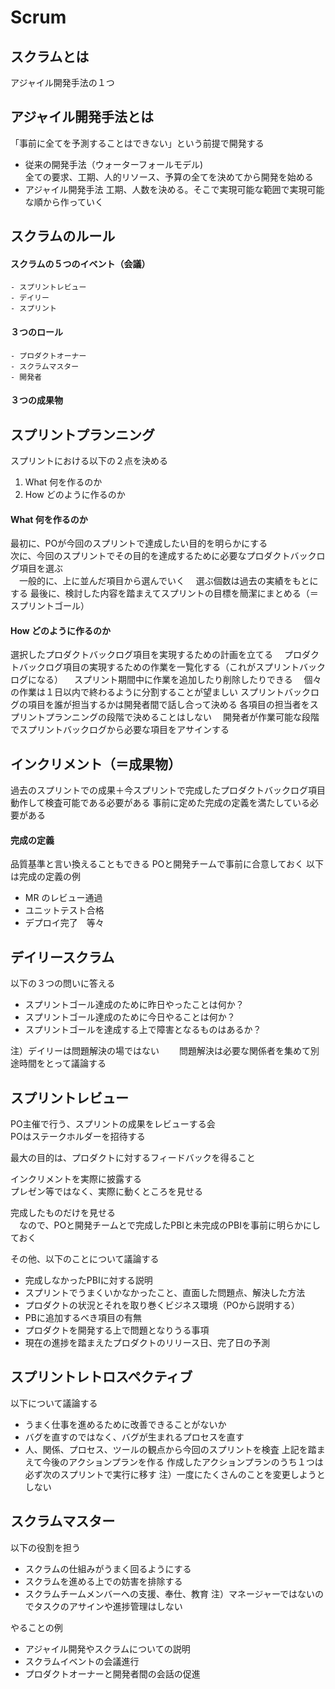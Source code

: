 # Scrum

## スクラムとは
アジャイル開発手法の１つ

## アジャイル開発手法とは
「事前に全てを予測することはできない」という前提で開発する

- 従来の開発手法（ウォーターフォールモデル)  
  全ての要求、工期、人的リソース、予算の全てを決めてから開発を始める
- アジャイル開発手法
  工期、人数を決める。そこで実現可能な範囲で実現可能な順から作っていく

## スクラムのルール

  #### スクラムの５つのイベント（会議）
    - スプリントレビュー
    - デイリー
    - スプリント
  
  #### ３つのロール
    - プロダクトオーナー
    - スクラムマスター
    - 開発者

  #### ３つの成果物

## スプリントプランニング
スプリントにおける以下の２点を決める
  1. What 何を作るのか
  2. How どのように作るのか

#### What 何を作るのか
最初に、POが今回のスプリントで達成したい目的を明らかにする  
次に、今回のスプリントでその目的を達成するために必要なプロダクトバックログ項目を選ぶ  
　一般的に、上に並んだ項目から選んでいく
　選ぶ個数は過去の実績をもとにする
最後に、検討した内容を踏まえてスプリントの目標を簡潔にまとめる（＝スプリントゴール）

#### How どのように作るのか
選択したプロダクトバックログ項目を実現するための計画を立てる
　プロダクトバックログ項目の実現するための作業を一覧化する（これがスプリントバックログになる）
　スプリント期間中に作業を追加したり削除したりできる
　個々の作業は１日以内で終わるように分割することが望ましい
スプリントバックログの項目を誰が担当するかは開発者間で話し合って決める
各項目の担当者をスプリントプランニングの段階で決めることはしない
　開発者が作業可能な段階でスプリントバックログから必要な項目をアサインする

## インクリメント（＝成果物）
過去のスプリントでの成果＋今スプリントで完成したプロダクトバックログ項目
動作して検査可能である必要がある
事前に定めた完成の定義を満たしている必要がある

#### 完成の定義
品質基準と言い換えることもできる
POと開発チームで事前に合意しておく
以下は完成の定義の例
  - MR のレビュー通過
  - ユニットテスト合格
  - デプロイ完了　等々

## デイリースクラム
以下の３つの問いに答える
  - スプリントゴール達成のために昨日やったことは何か？
  - スプリントゴール達成のために今日やることは何か？
  - スプリントゴールを達成する上で障害となるものはあるか？

注）デイリーは問題解決の場ではない
　　問題解決は必要な関係者を集めて別途時間をとって議論する

## スプリントレビュー
PO主催で行う、スプリントの成果をレビューする会  
POはステークホルダーを招待する  

最大の目的は、プロダクトに対するフィードバックを得ること  

インクリメントを実際に披露する  
プレゼン等ではなく、実際に動くところを見せる  

完成したものだけを見せる  
　なので、POと開発チームとで完成したPBIと未完成のPBIを事前に明らかにしておく  

その他、以下のことについて議論する  
- 完成しなかったPBIに対する説明
- スプリントでうまくいかなかったこと、直面した問題点、解決した方法
- プロダクトの状況とそれを取り巻くビジネス環境（POから説明する）
- PBに追加するべき項目の有無
- プロダクトを開発する上で問題となりうる事項
- 現在の進捗を踏まえたプロダクトのリリース日、完了日の予測

## スプリントレトロスペクティブ
以下について議論する
- うまく仕事を進めるために改善できることがないか
- バグを直すのではなく、バグが生まれるプロセスを直す
- 人、関係、プロセス、ツールの観点から今回のスプリントを検査
上記を踏まえて今後のアクションプランを作る
作成したアクションプランのうち１つは必ず次のスプリントで実行に移す
注）一度にたくさんのことを変更しようとしない

## スクラムマスター
以下の役割を担う
- スクラムの仕組みがうまく回るようにする
- スクラムを進める上での妨害を排除する
- スクラムチームメンバーへの支援、奉仕、教育
注）マネージャーではないのでタスクのアサインや進捗管理はしない

やることの例
- アジャイル開発やスクラムについての説明
- スクラムイベントの会議進行
- プロダクトオーナーと開発者間の会話の促進
